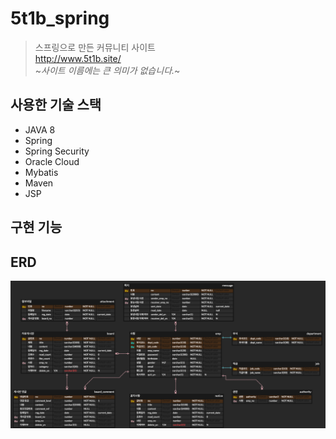 # 5t1b_spring
> 스프링으로 만든 커뮤니티 사이트   
> http://www.5t1b.site/   
>  ~_사이트 이름에는 큰 의미가 없습니다._~
   
## 사용한 기술 스택
* JAVA 8
* Spring
* Spring Security
* Oracle Cloud
* Mybatis
* Maven
* JSP
   
## 구현 기능

## ERD
![erd](/img/erd.png)
